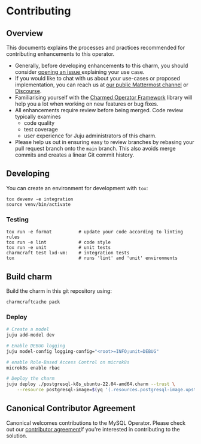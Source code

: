 # Contributing

## Overview

This documents explains the processes and practices recommended for contributing enhancements to
this operator.

- Generally, before developing enhancements to this charm, you should consider [opening an issue
  ](https://github.com/canonical/postgresql-k8s-operator/issues) explaining your use case.
- If you would like to chat with us about your use-cases or proposed implementation, you can reach
  us at [our public Mattermost channel](https://matrix.to/#/#charmhub-data-platform:ubuntu.com)
  or [Discourse](https://discourse.charmhub.io/).
- Familiarising yourself with the [Charmed Operator Framework](https://ops.readthedocs.io/en/latest/index.html) library
  will help you a lot when working on new features or bug fixes.
- All enhancements require review before being merged. Code review typically examines
  - code quality
  - test coverage
  - user experience for Juju administrators of this charm.
- Please help us out in ensuring easy to review branches by rebasing your pull request branch onto
  the `main` branch. This also avoids merge commits and creates a linear Git commit history.

## Developing

You can create an environment for development with `tox`:

```shell
tox devenv -e integration
source venv/bin/activate
```

### Testing

```shell
tox run -e format          # update your code according to linting rules
tox run -e lint            # code style
tox run -e unit            # unit tests
charmcraft test lxd-vm:    # integration tests
tox                        # runs 'lint' and 'unit' environments
```

## Build charm

Build the charm in this git repository using:

```shell
charmcraftcache pack
```

### Deploy

```bash
# Create a model
juju add-model dev

# Enable DEBUG logging
juju model-config logging-config="<root>=INFO;unit=DEBUG"

# enable Role-Based Access Control on microk8s
microk8s enable rbac

# Deploy the charm
juju deploy ./postgresql-k8s_ubuntu-22.04-amd64.charm --trust \
    --resource postgresql-image=$(yq '(.resources.postgresql-image.upstream-source)' metadata.yaml)
```

## Canonical Contributor Agreement

Canonical welcomes contributions to the MySQL Operator. Please check out our
[contributor agreement](https://ubuntu.com/legal/contributors)if you're
interested in contributing to the solution.
